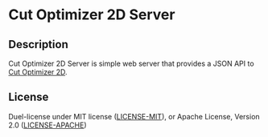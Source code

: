 # Cut Optimizer 2D Server

## Description

Cut Optimizer 2D Server is simple web server that provides a JSON API to [Cut Optimizer 2D](https://github.com/jasonrhansen/cut-optimizer-2d).

## License

Duel-license under MIT license ([LICENSE-MIT](LICENSE-MIT)), or Apache License, Version 2.0 ([LICENSE-APACHE](LICENSE-APACHE))
